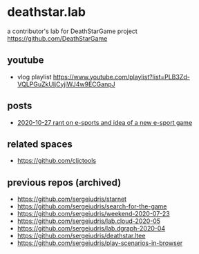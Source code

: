 # deathstar.lab
a contributor's lab for DeathStarGame project https://github.com/DeathStarGame

## youtube

- vlog playlist https://www.youtube.com/playlist?list=PLB3Zd-VQLPGuZkUljCyjiWJ4w9ECGanpJ

## posts

  - [2020-10-27 rant on e-sports and idea of a new e-sport game](https://github.com/sergeiudris/deathstar.lab/blob/4ebb0cfdef97ca52f6ee5101022ad42cc8e000c2/posts/2020-10-27-idea-of-a-new-esport-game.md)

## related spaces

- https://github.com/cljctools

## previous repos (archived)

- https://github.com/sergeiudris/starnet
- https://github.com/sergeiudris/search-for-the-game
- https://github.com/sergeiudris/weekend-2020-07-23
- https://github.com/sergeiudris/lab.cloud-2020-05
- https://github.com/sergeiudris/lab.dgraph-2020-04
- https://github.com/sergeiudris/deathstar.ltee
- https://github.com/sergeiudris/play-scenarios-in-browser


    
